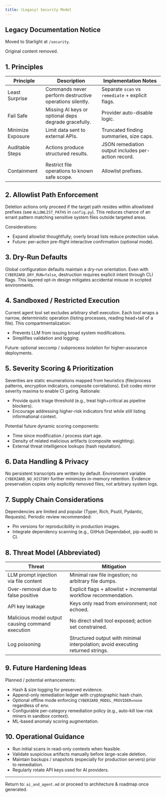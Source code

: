 ```yaml
---
title: (Legacy) Security Model
---
```

## Legacy Documentation Notice

Moved to Starlight at `/security`.

Original content removed.

## 1. Principles

| Principle | Description | Implementation Notes |
|-----------|-------------|----------------------|
| Least Surprise | Commands never perform destructive operations silently. | Separate `scan` vs `remediate` + explicit flags. |
| Fail Safe | Missing AI keys or optional deps degrade gracefully. | Provider auto-disable logic. |
| Minimize Exposure | Limit data sent to external APIs. | Truncated finding summaries, size caps. |
| Auditable Steps | Actions produce structured results. | JSON remediation output includes per-action record. |
| Containment | Restrict file operations to known safe scope. | Allowlist prefixes. |

## 2. Allowlist Path Enforcement

Deletion actions only proceed if the target path resides within allowlisted prefixes (see `ALLOWLIST_PATHS` in `config.py`). This reduces chance of an errant pattern matching sensitive system files outside targeted areas.

Considerations:

- Expand allowlist thoughtfully; overly broad lists reduce protection value.
- Future: per-action pre-flight interactive confirmation (optional mode).

## 3. Dry-Run Defaults

Global configuration defaults maintain a dry-run orientation. Even with `CYBERZARD_DRY_RUN=false`, destruction requires explicit intent through CLI flags. This layered opt-in design mitigates accidental misuse in scripted environments.

## 4. Sandboxed / Restricted Execution

Current agent tool set excludes arbitrary shell execution. Each tool wraps a narrow, deterministic operation (listing processes, reading head+tail of a file). This compartmentalization:

- Prevents LLM from issuing broad system modifications.
- Simplifies validation and logging.

Future: optional seccomp / subprocess isolation for higher-assurance deployments.

## 5. Severity Scoring & Prioritization

Severities are static enumerations mapped from heuristics (file/process patterns, encryption indicators, composite correlations). Exit codes mirror severity maxima to enable CI gating. Rationale:

- Provide quick triage threshold (e.g., treat high+critical as pipeline blockers).
- Encourage addressing higher-risk indicators first while still listing informational context.

Potential future dynamic scoring components:

- Time since modification / process start age.
- Density of related malicious artifacts (composite weighting).
- External threat intelligence lookups (hash reputation).

## 6. Data Handling & Privacy

No persistent transcripts are written by default. Environment variable `CYBERZARD_NO_HISTORY` further minimizes in-memory retention. Evidence preservation copies only explicitly removed files, not arbitrary system logs.

## 7. Supply Chain Considerations

Dependencies are limited and popular (Typer, Rich, Psutil, Pydantic, Requests). Periodic review recommended:

- Pin versions for reproducibility in production images.
- Integrate dependency scanning (e.g., GitHub Dependabot, pip-audit) in CI.

## 8. Threat Model (Abbreviated)

| Threat | Mitigation |
|--------|-----------|
| LLM prompt injection via file content | Minimal raw file ingestion; no arbitrary file dumps. |
| Over-removal due to false positive | Explicit flags + allowlist + incremental workflow recommendation. |
| API key leakage | Keys only read from environment; not echoed. |
| Malicious model output causing command execution | No direct shell tool exposed; action set constrained. |
| Log poisoning | Structured output with minimal interpolation; avoid executing returned strings. |

## 9. Future Hardening Ideas

Planned / potential enhancements:

- Hash & size logging for preserved evidence.
- Append-only remediation ledger with cryptographic hash chain.
- Optional offline mode enforcing `CYBERZARD_MODEL_PROVIDER=none` regardless of env.
- Configurable per-category remediation policy (e.g., auto-kill low-risk miners in sandbox context).
- ML-based anomaly scoring augmentation.

## 10. Operational Guidance

- Run initial scans in read-only contexts when feasible.
- Validate suspicious artifacts manually before large-scale deletion.
- Maintain backups / snapshots (especially for production servers) prior to remediation.
- Regularly rotate API keys used for AI providers.

---

Return to: `ai_and_agent.md` or proceed to architecture & roadmap once generated.
